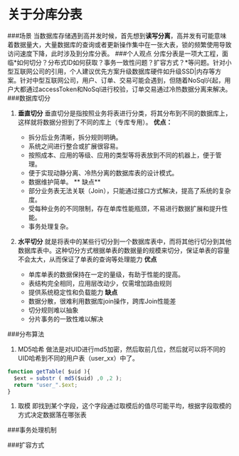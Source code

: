 # 关于分库分表

###场景
当数据库存储遇到高并发时候，首先想到**读写分离**，高并发有可能意味着数据量大，大量数据库的查询或者更新操作集中在一张大表，锁的频繁使用导致访问速度下降，此时涉及到分库分表。
###个人观点
分库分表是一项大工程，面临*如何切分？分布式ID如何获取？事务一致性问题？扩容方式？*等问题。针对小型互联网公司的引用，个人建议优先方案升级数据库硬件如升级SSD|内存等方案。针对中型互联网公司，用户、订单、交易可能会遇到，但随着NoSql兴起，用户大都通过accessToken和NoSql进行校验，订单交易通过冷热数据分离来解决。
###数据库切分
1. **垂直切分**
垂直切分是指按照业务将表进行分类，将其分布到不同的数据库上，这样就将数据分担到了不同的库上（专库专用）。
**优点：**
    - 拆分后业务清晰，拆分规则明确。
    - 系统之间进行整合或扩展很容易。
    - 按照成本、应用的等级、应用的类型等将表放到不同的机器上，便于管理。
    - 便于实现动静分离、冷热分离的数据库表的设计模式。
    - 数据维护简单。
** 缺点**
    - 部分业务表无法关联（Join），只能通过接口方式解决，提高了系统的复杂度。
    - 受每种业务的不同限制，存在单库性能瓶颈，不易进行数据扩展和提升性能。
    - 事务处理复杂。

1. **水平切分**
就是将表中的某些行切分到一个数据库表中，而将其他行切分到其他数据库表中。这种切分方式根据单表的数据量的规模来切分，保证单表的容量不会太大，从而保证了单表的查询等处理能力
 **优点**
    - 单库单表的数据保持在一定的量级，有助于性能的提高。
    - 表结构完全相同，应用层改动少，仅需增加路由规则
    - 提供系统稳定性和负载能力
**缺点**
    - 数据分散，很难利用数据库join操作，跨库Join性能差
    - 切分规则难以抽象
    - 分片事务的一致性难以解决

###分布算法
1. MD5哈希
做法是对UID进行md5加密，然后取前几位，然后就可以将不同的UID哈希到不同的用户表（user_xx）中了。
```javascript
function getTable( $uid ){
  $ext = substr ( md5($uid) ,0 ,2 );
  return "user_".$ext;
}
```
1. 取模
即找到某个字段，这个字段通过取模后的值尽可能平均，根据字段取模的方式决定数据落在哪张表

###事务处理机制

###扩容方式


